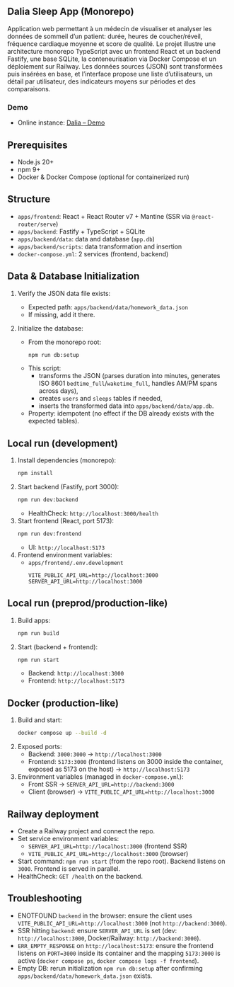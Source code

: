 ## Dalia Sleep App (Monorepo)

Application web permettant à un médecin de visualiser et analyser les données de sommeil d’un patient: durée, heures de coucher/réveil, fréquence cardiaque moyenne et score de qualité. Le projet illustre une architecture monorepo TypeScript avec un frontend React et un backend Fastify, une base SQLite, la conteneurisation via Docker Compose et un déploiement sur Railway. Les données sources (JSON) sont transformées puis insérées en base, et l’interface propose une liste d’utilisateurs, un détail par utilisateur, des indicateurs moyens sur périodes et des comparaisons.

### Demo
- Online instance: [Dalia – Demo](https://dalia-production.up.railway.app/)

## Prerequisites
- Node.js 20+
- npm 9+
- Docker & Docker Compose (optional for containerized run)

## Structure
- `apps/frontend`: React + React Router v7 + Mantine (SSR via `@react-router/serve`)
- `apps/backend`: Fastify + TypeScript + SQLite
- `apps/backend/data`: data and database (`app.db`)
- `apps/backend/scripts`: data transformation and insertion
- `docker-compose.yml`: 2 services (frontend, backend)

## Data & Database Initialization
1) Verify the JSON data file exists:
   - Expected path: `apps/backend/data/homework_data.json`
   - If missing, add it there.

2) Initialize the database:
   - From the monorepo root:
     ```bash
     npm run db:setup
     ```
   - This script:
     - transforms the JSON (parses duration into minutes, generates ISO 8601 `bedtime_full`/`waketime_full`, handles AM/PM spans across days),
     - creates `users` and `sleeps` tables if needed,
     - inserts the transformed data into `apps/backend/data/app.db`.
   - Property: idempotent (no effect if the DB already exists with the expected tables).

## Local run (development)
1) Install dependencies (monorepo):
   ```bash
   npm install
   ```
2) Start backend (Fastify, port 3000):
   ```bash
   npm run dev:backend
   ```
   - HealthCheck: `http://localhost:3000/health`
3) Start frontend (React, port 5173):
   ```bash
   npm run dev:frontend
   ```
   - UI: `http://localhost:5173`
4) Frontend environment variables:
   - `apps/frontend/.env.development`
     ```
     VITE_PUBLIC_API_URL=http://localhost:3000
     SERVER_API_URL=http://localhost:3000
     ```

## Local run (preprod/production-like)
1) Build apps:
   ```bash
   npm run build
   ```
2) Start (backend + frontend):
   ```bash
   npm run start
   ```
   - Backend: `http://localhost:3000`
   - Frontend: `http://localhost:5173`

## Docker (production-like)
1) Build and start:
   ```bash
   docker compose up --build -d
   ```
2) Exposed ports:
   - Backend: `3000:3000` → `http://localhost:3000`
   - Frontend: `5173:3000` (frontend listens on 3000 inside the container, exposed as 5173 on the host) → `http://localhost:5173`
3) Environment variables (managed in `docker-compose.yml`):
   - Front SSR → `SERVER_API_URL=http://backend:3000`
   - Client (browser) → `VITE_PUBLIC_API_URL=http://localhost:3000`

## Railway deployment
- Create a Railway project and connect the repo.
- Set service environment variables:
  - `SERVER_API_URL=http://localhost:3000` (frontend SSR)
  - `VITE_PUBLIC_API_URL=http://localhost:3000` (browser)
- Start command: `npm run start` (from the repo root). Backend listens on `3000`. Frontend is served in parallel.
- HealthCheck: `GET /health` on the backend.

## Troubleshooting
- ENOTFOUND `backend` in the browser: ensure the client uses `VITE_PUBLIC_API_URL=http://localhost:3000` (not `http://backend:3000`).
- SSR hitting `backend`: ensure `SERVER_API_URL` is set (dev: `http://localhost:3000`, Docker/Railway: `http://backend:3000`).
- `ERR_EMPTY_RESPONSE` on `http://localhost:5173`: ensure the frontend listens on `PORT=3000` inside its container and the mapping `5173:3000` is active (`docker compose ps`, `docker compose logs -f frontend`).
- Empty DB: rerun initialization `npm run db:setup` after confirming `apps/backend/data/homework_data.json` exists.


